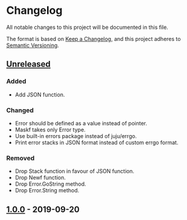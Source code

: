# Changelog

All notable changes to this project will be documented in this file.

The format is based on [Keep a Changelog](https://keepachangelog.com/en/1.0.0/),
and this project adheres to [Semantic Versioning](https://semver.org/spec/v2.0.0.html).

## [Unreleased]

### Added

- Add JSON function.

### Changed

- Error should be defined as a value instead of pointer.
- Maskf takes only Error type.
- Use built-in errors package instead of juju/errgo.
- Print error stacks in JSON format instead of custom errgo format.

### Removed

- Drop Stack function in favour of JSON function.
- Drop Newf function.
- Drop Error.GoString method.
- Drop Error.String method.

## [1.0.0] - 2019-09-20

[Unreleased]: https://github.com/giantswarm/architect-orb/compare/v1.0.0...HEAD
[1.0.0]: https://github.com/giantswarm/architect-orb/releases/tag/v1.0.0
